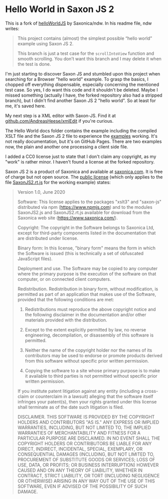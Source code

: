 # Hello World in Saxon JS 2

This is a fork of [helloWorldJS](https://github.com/Saxonica/helloWorldJS) by Saxonica/ndw. In his readme file, ndw writes:

> This project contains (almost) the simplest possible “hello world”
> example using Saxon JS 2.
>
> This branch is just a test case for the `scrollIntoView` function and smooth scrolling.
> You don’t want this branch and I may delete it when the test is done.

I'm just starting to discover Saxon JS and stumbled upon this project when searching for a Browser "hello world" example. To grasp the basics, I chopped off everything dispensable, especially concerning the mentioned test case. So yes, I do want this code and it shouldn't be deleted. Maybe I missed something (actually I have, the forked repository also had a stripped branch), but I didn't find another Saxon JS 2 "hello world". So at least for me, it's saved here.

My next step is a XML editor with Saxon-JS. Find it at [github.com/AndreasHeese/xmlEdit](https://github.com/AndreasHeese/xmlEdit) if you're curious.

The Hello World docs folder contains the example including the compiled XSLT file and the Saxon JS 2 file to experience the [examples](https://andreasheese.github.io/helloWorldJS/) working. It's not really documentation, but it's on GitHub Pages. There are two examples now, the plain and another one processing a client side file.

I added a CC0 license just to state that I don't claim any copyright, as my "work" is rather minor. I haven't found a license at the forked repository.

Saxon JS 2 is a product of Saxonica and available at [saxonica.com](https://www.saxonica.com/saxon-js/index.xml). It is free of charge but not open source. The [public license](https://www.saxonica.com/saxon-js/documentation/index.html#!conditions/public-license) (which only applies to the file [SaxonJS2.rt.js](https://github.com/AndreasHeese/helloWorldJS/blob/main/docs/SaxonJS2.rt.js) for the working example) states:

> Version 1.0, June 2020
>
> Software: This license applies to the packages "xslt3" and "saxon-js" distributed via npm (https://www.npmjs.com) and to the modules SaxonJS2.js and SaxonJS2.rt.js available for download from the Saxonica web site (https://www.saxonica.com/).
>    
> Copyright: The copyright in the Software belongs to Saxonica Ltd, except for third-party components listed in the documentation that are distributed under license.
>
> Binary form: In this license, "binary form" means the form in which the Software is issued (this is technically a set of obfuscated JavaScript 
> files).
> 
> Deployment and use. The Software may be copied to any computer where the primary purpose is the execution of the software on that computer, or on connected client computers.
>
> Redistribution.  Redistribution in binary form, without modification, is permitted as part of an application that makes use of the Software, provided that the following conditions are met:
>
> 1) Redistributions must reproduce the above copyright notice and the following disclaimer in the documentation and/or other materials provided with the distribution.
> 
> 2) Except to the extent explicitly permitted by law, no reverse engineering, decompilation, or disassembly of this software is permitted.
>
> 3) Neither the name of the copyright holder nor the names of its contributors may be used to endorse or promote products derived from this software without specific prior written permission.
>
> 4) Copying the software to a site whose primary purpose is to make it available to third parties is not permitted without specific prior written permission.
>
> If you institute patent litigation against any entity (including a cross-claim or counterclaim in a lawsuit) alleging that the software itself infringes your patent(s), then your rights granted under this license shall terminate as of the date such litigation is filed.
>
> DISCLAIMER. THIS SOFTWARE IS PROVIDED BY THE COPYRIGHT HOLDERS AND CONTRIBUTORS "AS IS." ANY EXPRESS OR IMPLIED WARRANTIES, INCLUDING, BUT NOT LIMITED TO, THE IMPLIED WARRANTIES OF MERCHANTABILITY AND FITNESS FOR A PARTICULAR PURPOSE ARE DISCLAIMED. IN NO EVENT SHALL THE COPYRIGHT HOLDERS OR CONTRIBUTORS BE LIABLE FOR ANY DIRECT, INDIRECT, INCIDENTAL, SPECIAL, EXEMPLARY, OR CONSEQUENTIAL DAMAGES (INCLUDING, BUT NOT LIMITED TO, PROCUREMENT OF SUBSTITUTE GOODS OR SERVICES; LOSS OF USE, DATA, OR PROFITS; OR BUSINESS INTERRUPTION) HOWEVER CAUSED AND ON ANY THEORY OF LIABILITY, WHETHER IN CONTRACT, STRICT LIABILITY, OR TORT (INCLUDING NEGLIGENCE OR OTHERWISE) ARISING IN ANY WAY OUT OF THE USE OF THIS SOFTWARE, EVEN IF ADVISED OF THE POSSIBILITY OF SUCH DAMAGE.
